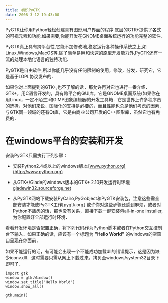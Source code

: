 ```yaml
---
title: 初识PyGTK
date: 2008-3-12 19:43:00
---
```

PyGTK让你用Python轻松创建具有图形用户界面的程序.底层的GTK+提供了各式的可视元素和功能,如果需要,你能开发在GNOME桌面系统运行的功能完整的软件.

PyGTK真正具有跨平台性,它能不加修改地,稳定运行各种操作系统之上,如Linux,Windows,MacOS等.除了简单易用和快速的原型开发能力外,PyGTK还有一流的处理本地化语言的独特功能.

<!-- more -->

PyGTK是自由软件,所以你能几乎没有任何限制的使用，修改，分发，研究它，它是基于LGPL协议发布的．

如果你对上面提到的GTK+,也不了解的话，那允许再对它也进行一番介绍．GTK+，用C语言开发的，具有跨平台的GUI库，它是GNOME桌面系统(如果你在用Linux，一定不陌生)和GIMP图象编辑器的开发工具箱．它是世界上许多程序员的选择，对他们来说，国际化的支持是必要的，而且性能也总是他们考虑的因素．与GTK同一领域的还有Qt库，它是由商业公司开发的C++图形库，虽然它也有免费的．

# 在windows平台的安装和开发

安装PyGTK只需执行下列步骤：

* 安装Python2.4或以上的windows版本[www.python.org](http://www.python.org)

* 从GTK+/Glade的windows版本的GTK+ 2.10开发运行时环境[gladewin32.sourceforge.net](http://gladewin32.sourceforge.net)

* 从PyGTK网站下载安装PyCairo,PyGobject和PyGTK安装包，注意这些需全部安装才能使PyGTK工作[pygtk.org]
或许你对这些步骤还感到麻烦，或者对Python不熟悉的话，那也没有关系，直接下载一键安装包all-in-one installer,为你配置好全部运行时环境．

看看开发环境是否配置正确，将下列代码作为Python脚本或者在Python交互控制台下输入．如果正确的话，应该有一个标题为 **"Hello World"** 的windows的空窗口呈现在你面前．

如果不能运行的话，有可能会出现一个不能成功加载dll的错误提示，这是因为缺少iconv.dll．这时需要只需从网上下载过来，拷贝至windows/system32目录下即可了.

```
import gtk
window = gtk.Window()
window.set_title("Hello World")
window.show_all()

gtk.main()
```
